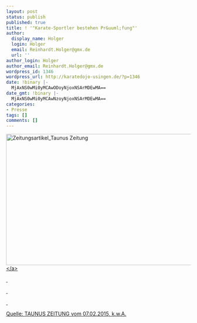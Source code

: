 ```yaml
---
layout: post
status: publish
published: true
title: ! '"Karate-Sportler bestehen Pr&uuml;fung"'
author:
  display_name: Holger
  login: Holger
  email: Reinhardt.Holger@gmx.de
  url: ''
author_login: Holger
author_email: Reinhardt.Holger@gmx.de
wordpress_id: 1346
wordpress_url: http://karatedojo-usingen.de/?p=1346
date: !binary |-
  MjAxNS0wMi0yMCAwODoyNjoxNSArMDEwMA==
date_gmt: !binary |-
  MjAxNS0wMi0yMCAwNzoyNjoxNSArMDEwMA==
categories:
- Presse
tags: []
comments: []
---
```

<p><a href="http:&#47;&#47;karatedojo-usingen.de&#47;2015&#47;02&#47;20&#47;karate-sportler-bestehen-pruefung&#47;zeitungsartikel_taunus-zeitung-2&#47;" rel="attachment wp-att-1356"><img class=" wp-image-1356 alignleft" src="http:&#47;&#47;karatedojo-usingen.de&#47;wp-content&#47;uploads&#47;2015&#47;02&#47;Zeitungsartikel_Taunus-Zeitung1.jpg" alt="Zeitungsartikel_Taunus Zeitung" width="524" height="358" &#47;><&#47;a></p>
<p>&nbsp;</p>
<p>&nbsp;</p>
<p>&nbsp;</p>
<p>Quelle: TAUNUS ZEITUNG vom 07.02.2015, k.w.A.</p>
